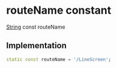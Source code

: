 


# routeName constant






[String](https://api.flutter.dev/flutter/dart-core/String-class.html) const routeName
  







## Implementation

```dart
static const routeName = '/LineScreen';


```







